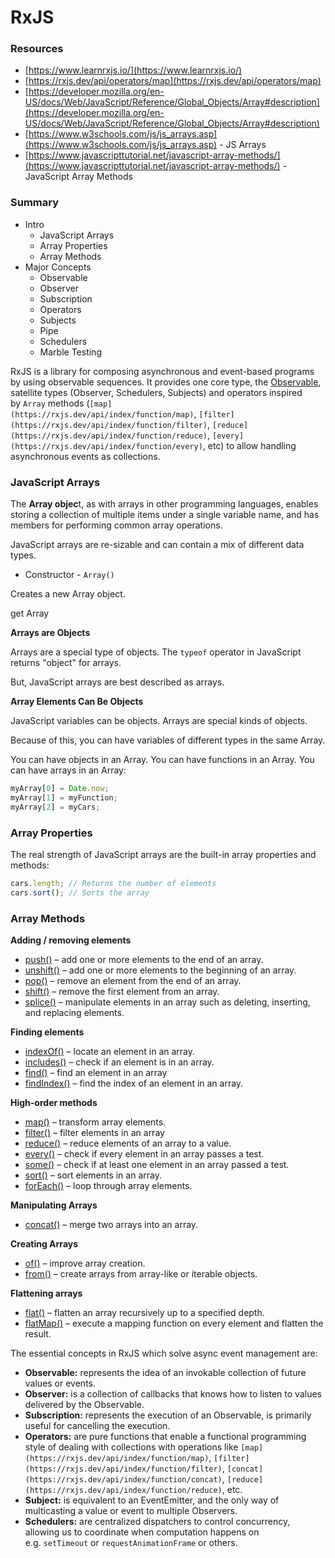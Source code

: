 # RxJS

### Resources

- [https://www.learnrxjs.io/](https://www.learnrxjs.io/)
- [https://rxjs.dev/api/operators/map](https://rxjs.dev/api/operators/map)
- [https://developer.mozilla.org/en-US/docs/Web/JavaScript/Reference/Global_Objects/Array#description](https://developer.mozilla.org/en-US/docs/Web/JavaScript/Reference/Global_Objects/Array#description)
- [https://www.w3schools.com/js/js_arrays.asp](https://www.w3schools.com/js/js_arrays.asp) - JS Arrays
- [https://www.javascripttutorial.net/javascript-array-methods/](https://www.javascripttutorial.net/javascript-array-methods/) - JavaScript Array Methods

### Summary

- Intro
  - JavaScript Arrays
  - Array Properties
  - Array Methods
- Major Concepts
  - Observable
  - Observer
  - Subscription
  - Operators
  - Subjects
  - Pipe
  - Schedulers
  - Marble Testing

RxJS is a library for composing asynchronous and event-based programs by using observable sequences. It provides one core type, the [Observable](https://rxjs.dev/guide/observable), satellite types (Observer, Schedulers, Subjects) and operators inspired by `Array` methods (`[map](https://rxjs.dev/api/index/function/map)`, `[filter](https://rxjs.dev/api/index/function/filter)`, `[reduce](https://rxjs.dev/api/index/function/reduce)`, `[every](https://rxjs.dev/api/index/function/every)`, etc) to allow handling asynchronous events as collections.

### JavaScript Arrays

The **Array objec**t, as with arrays in other programming languages, enables storing a collection of multiple items under a single variable name, and has members for performing common array operations.

JavaScript arrays are re-sizable and can contain a mix of different data types.

- Constructor - `Array()`

Creates a new Array object.

get Array

**Arrays are Objects**

Arrays are a special type of objects. The `typeof` operator in JavaScript returns "object" for arrays.

But, JavaScript arrays are best described as arrays.

**Array Elements Can Be Objects**

JavaScript variables can be objects. Arrays are special kinds of objects.

Because of this, you can have variables of different types in the same Array.

You can have objects in an Array. You can have functions in an Array. You can have arrays in an Array:

```jsx
myArray[0] = Date.now;
myArray[1] = myFunction;
myArray[2] = myCars;
```

### Array Properties

The real strength of JavaScript arrays are the built-in array properties and methods:

```jsx
cars.length; // Returns the number of elements
cars.sort(); // Sorts the array
```

### Array Methods

**Adding / removing elements**

- [push()](https://www.javascripttutorial.net/javascript-array-push/) – add one or more elements to the end of an array.
- [unshift()](https://www.javascripttutorial.net/javascript-array-unshift/) – add one or more elements to the beginning of an array.
- [pop()](https://www.javascripttutorial.net/javascript-array-pop/) – remove an element from the end of an array.
- [shift()](https://www.javascripttutorial.net/javascript-array-shift/) – remove the first element from an array.
- [splice()](https://www.javascripttutorial.net/javascript-array-splice/) – manipulate elements in an array such as deleting, inserting, and replacing elements.

**Finding elements**

- [indexOf()](https://www.javascripttutorial.net/javascript-array-indexof/) – locate an element in an array.
- [includes()](https://www.javascripttutorial.net/es-next/javascript-array-includes/) – check if an element is in an array.
- [find()](https://www.javascripttutorial.net/es6/javascript-array-find/) – find an element in an array
- [findIndex()](https://www.javascripttutorial.net/es6/javascript-array-findindex/) – find the index of an element in an array.

**High-order methods**

- [map()](https://www.javascripttutorial.net/javascript-array-map/) – transform array elements.
- [filter()](https://www.javascripttutorial.net/javascript-array-filter/) – filter elements in an array
- [reduce()](https://www.javascripttutorial.net/javascript-array-reduce/) – reduce elements of an array to a value.
- [every()](https://www.javascripttutorial.net/javascript-every/) – check if every element in an array passes a test.
- [some()](https://www.javascripttutorial.net/javascript-array-some/) – check if at least one element in an array passed a test.
- [sort()](https://www.javascripttutorial.net/javascript-array-sort/) – sort elements in an array.
- [forEach()](https://www.javascripttutorial.net/javascript-array-foreach/) – loop through array elements.

**Manipulating Arrays**

- [concat()](https://www.javascripttutorial.net/javascript-array-concat/) – merge two arrays into an array.

**Creating Arrays**

- [of()](https://www.javascripttutorial.net/es6/array-of/) – improve array creation.
- [from()](https://www.javascripttutorial.net/es6/array-from/) – create arrays from array-like or iterable objects.

**Flattening arrays**

- [flat()](https://www.javascripttutorial.net/es-next/javascript-array-flat/) – flatten an array recursively up to a specified depth.
- [flatMap()](https://www.javascripttutorial.net/es-next/javascript-array-flatmap/) – execute a mapping function on every element and flatten the result.

The essential concepts in RxJS which solve async event management are:

- **Observable:** represents the idea of an invokable collection of future values or events.
- **Observer:** is a collection of callbacks that knows how to listen to values delivered by the Observable.
- **Subscription:** represents the execution of an Observable, is primarily useful for cancelling the execution.
- **Operators:** are pure functions that enable a functional programming style of dealing with collections with operations like `[map](https://rxjs.dev/api/index/function/map)`, `[filter](https://rxjs.dev/api/index/function/filter)`, `[concat](https://rxjs.dev/api/index/function/concat)`, `[reduce](https://rxjs.dev/api/index/function/reduce)`, etc.
- **Subject:** is equivalent to an EventEmitter, and the only way of multicasting a value or event to multiple Observers.
- **Schedulers:** are centralized dispatchers to control concurrency, allowing us to coordinate when computation happens on e.g. `setTimeout` or `requestAnimationFrame` or others.
